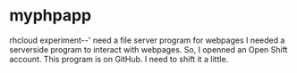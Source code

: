 # myphpapp
rhcloud experiment--' need a file server program for webpages
I needed a serverside program to interact with webpages.  So, I openned an Open Shift account.  This program is on GitHub.
I need to shift it a little.
